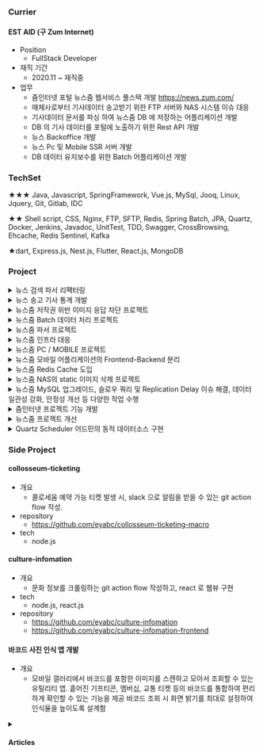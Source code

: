 ### Currier
#### EST AID (구 Zum Internet)
- Position
  - FullStack Developer
- 재직 기간
  - 2020.11 ~ 재직중 
- 업무
  - 줌인터넷 포털 뉴스줌 웹서비스 풀스택 개발 https://news.zum.com/
  - 매체사로부터 기사데이터 송고받기 위한 FTP 서버와 NAS 시스템 이슈 대응
  - 기사데이터 문서를 파싱 하여 뉴스줌 DB 에 저장하는 어플리케이션 개발
  - DB 의 기사 데이터를 포털에 노출하기 위한 Rest API 개발
  - 뉴스 Backoffice 개발
  - 뉴스 Pc 및 Mobile SSR 서버 개발
  - DB 데이터 유지보수를 위한 Batch 어플리케이션 개발
 
### TechSet
★★★ Java, Javascript, SpringFramework, Vue.js, MySql, Jooq, Linux,  Jquery, Git, Gitlab, IDC

★★ Shell script, CSS, Nginx, FTP, SFTP, Redis, Spring Batch, JPA, Quartz, Docker, Jenkins, Javadoc, UnitTest, TDD, Swagger, CrossBrowsing, Ehcache, Redis Sentinel, Kafka

★dart, Express.js, Nest.js, Flutter, React.js, MongoDB

### Project
<details>
  <summary>뉴스 검색 파서 리팩터링 </summary>
  
- 기간 2024.03 ~ 진행중
- 개요
  - 여러 매체사에서 송고한 XML 파일을 파싱하여 뉴스줌과 줌인터넷의 여러 서비스에서 기사 컨텐츠를 노출하기 위한 프로젝트. 검색엔진에만 노출되는 기사를 송고하는 매체사의 XML 파싱 관리. 검색제휴 기사 파싱 과정 중 기존 현황과 문제점을 분석하여 전체적인 개선을 진행함
- articles
  - [java-inotify](https://medium.com/@bey4314/mysql-%EC%BF%BC%EB%A6%AC-%EC%84%B1%EB%8A%A5-%EA%B0%9C%EC%84%A0-0141d9d062da)
  - [어떤 Queue 를 사용해야 할까](https://medium.com/@bey4314/%EC%96%B4%EB%96%A4-queue-%EB%A5%BC-%EC%82%AC%EC%9A%A9%ED%95%B4%EC%95%BC-%ED%95%A0%EA%B9%8C-fe5bcc0afdc1)
    
</details>

<details>
  <summary>뉴스 송고 기사 통계 개발</summary>

- 기간
  - 2024.01 ~ 2024.03
- 개요
  - 매체사로 부터 송고 받은 기사데이터 특징을 분류하여 카운트를 통계하는 기능 개발. 통계 데이터를 CMS 에서 운영담당자가 조회하는 페이지 개발
- 내용
  - Spring Batch 와 Redis Hash, Set 타입을 이용한 통계구현. 인덱스가 없는 컬럼으로 인한 MySql의 슬로우 쿼리 문제 해결. 처리 속도 향상을 1시간에서 1분으로 단축 [🔗](https://medium.com/@bey4314/mysql-%EA%B3%BC-spring-batch-%EC%9D%98-%ED%86%B5%EA%B3%84-%EC%9E%91%EC%97%85-%EA%B0%9C%EB%B0%9C-c119a4ca6c1c)
  - MySQL에서 JSON 타입을 활용하여 통계 데이터를 저장하는 테이블을 설계하였음. 새로운 통계 항목을 추가할 때 기존 스키마를 변경하지 않고도 유연하게 데이터를 관리할 수 있도록 함 [🔗](https://medium.com/@EeUuNnYuOuUuNnGg/jackson-databind-exc-inrecognizedpropertyexception-not-marked-as-ignorable-60d7ccd03cfa)
  - 테스트 코드 작성으로, 아키텍쳐 변경이 3번 이상 있었음에도 불구하고, 코드의 검증과정을 테스트 코드를 통해 신속하게 완료
  - 레거시 프로젝트에 포함된 월간 매체 통계 Job 을 새로운 Batch 프로젝트의 Job 으로 Migration 하였음. Maven XML configuration 파일 분석을 통해 기존 통계 방식을 이해하고 코드 Migration 진행. JPA 와 criteria 로 구현된 코드를 Jooq 로 migration 하였음. 통계에 사용 되는 테이블을 분석하고 기존 뉴스시스템과의 커플링 되어있는 로직을 분석하였음.
  - 구현과정에서 발생한 문제를 해결함으로써 Spring Batch 에 대한 이해 향상. Spring Batch 파티션 중첩으로 인한 thread 중복 실행 이슈 수정 [🔗](https://medium.com/@bey4314/spring-batch-cannot-restart-step-from-starting-status-e4ab9fa761a3), Batch DB Connection Pool Size 예외 수정 [🔗](https://medium.com/@EeUuNnYuOuUuNnGg/spring-batch-datasource-connectionpoolsize-exception-293d2def021b) StepExitStatus 종료에 따른 flow 수행 결과 관찰 [🔗](https://medium.com/@EeUuNnYuOuUuNnGg/spring-batch-flow-%EC%9D%98step-%EC%97%90%EC%84%9C-stepexitstatus-%EB%A5%BC-failed-%EB%A1%9C-%EB%B3%80%EA%B2%BD%ED%95%9C%EB%8B%A4%EB%A9%B4-%EB%8B%A4%EC%9D%8C-step-%EC%9D%80-%EC%8B%A4%ED%96%89%EB%90%98%EC%A7%80-%EC%95%8A%EB%8A%94%EB%8B%A4-d39c4e35413c),  Scope 이슈 해결 [🔗](https://medium.com/@EeUuNnYuOuUuNnGg/spring-batch-scopenotactiveexception-8e63bfc35b7d) , JobParameter 와 JobExecution [🔗](https://medium.com/@EeUuNnYuOuUuNnGg/spring-batch-jobparameter-%EB%8A%94-%EB%B3%80%EA%B2%BD%ED%95%A0-%EC%88%98-%EC%97%86%EB%8B%A4-36ab28607357), Spring Quartz JobData 의 Deserialization, Serialization Ingore serialVersionUID Exception [🔗](https://medium.com/@EeUuNnYuOuUuNnGg/spring-quartz-jobdata-%EC%9D%98-deserialization-serialization-ingore-serialversionuid-exception-847aaf3ebec2)

</details>

<details>
  <summary>뉴스줌 저작권 위반 이미지 응답 차단 프로젝트</summary>

- 기간
  - 2023.10
- 개요
  - Copytrack 서비스로 인한 이미지 저작권 문제로 발생한 재정적 문제를 해결하기 위해, 문제가 되는 이미지 리소스 요청의 Response 차단하는 어플리케이션 개발. [🔗](https://medium.com/@EeUuNnYuOuUuNnGg/%EC%9D%B4%EB%AF%B8%EC%A7%80-%EC%A0%80%EC%9E%91%EA%B6%8C-%EA%B4%80%EB%A0%A8-%EC%9D%91%EB%8B%B5-%EC%B0%A8%EB%8B%A8-%ED%94%84%EB%A1%9C%EC%A0%9D%ED%8A%B8-84911b405751)

</details>

<details>
  <summary>뉴스줌 Batch 데이터 처리 프로젝트</summary>

- 기간
  - 2022.12 ~
- 개요
  - 대용량 데이터 처리를 중심으로 한 기능들을 구현한 프로젝트. MySql 테이블 대상으로 하는 작업 주로 진행하였음
- 내용
  - Job 실행 중인 Job 종료 기능 개발 [🔗](https://medium.com/@EeUuNnYuOuUuNnGg/spring-batch-%EC%8B%A4%ED%96%89%EC%A4%91%EC%9D%B8-job-%EC%9D%84-%EC%A2%85%EB%A3%8C%ED%95%98%EB%8A%94-job-%EA%B0%9C%EB%B0%9C-95e559cd953d) 배치의 메타 테이블 BATCH_JOB_EXECUTION에서의 ID 값을 Job Parameter로 활용하여 현재 실행 중인 Job을 중단시키는 Tasklet을 구현. 대용량 데이터 처리와 같이 시간이 오래 걸리는 JOB 중단에 대한 문제 해결
  - 제휴 종료된 매체사 데이터 삭제 Job, 기존의 20개가 넘는 외래키를 참조하는 테이블들의 레코드를 삭제하는 프로세스를 개선. 타 서비스에 저장된 데이터 삭제를 동기화 하기 위해 ActiveMQ 사용. NAS 에 저장된 이미지를 삭제 하여 저작권 및 리소스 관리를 개선하였음. 수동으로 삭제하고 있던 프로세스를 자동화
  - 삭제상태 기사 데이터 삭제 Job. 2011년부터 불필요하게 스토리지를 차지하고 있는 삭제상태 기사를 효율적으로 삭제하도록 개선. 1억 건 이상의 대용량 테이블에서 인덱스가 없는 컬럼의 조건으로 데이터를 삭제 하기 위해 chunk 단위로 삭제하여 Query Timeout 이슈 개선.
  - 외래키 참조가 많은 테이블 로그 데이터 삭제 Job. 10년간 축적된 로그 데이터를 삭제하여 200GB 이상의 공간을 확보.
  - 송고 기사 통계 집계 Job. Flow와 Partitioner를 활용하여 매체사별로 병렬로 작업이 실행되도록 하여 처리 속도를 향상. 인덱스가 없어 발생하는 슬로우 쿼리 문제를 Redis 를 사용하여 집계.
  - Quartz + Spring Batch 를 조합하여, 대용량 처리에 적합한 Batch 와, Quartz 를 사용하여 Quartz Job 이 Trigger 가 될 때 Batch Job 을 실행시키는 구조를 구현함
  - Batch Job 테스트와, Jooq 메서드 테스트 코드를 작성 [🔗](https://medium.com/@EeUuNnYuOuUuNnGg/spring-batch-test-%EC%BD%94%EB%93%9C%EC%97%90%EC%84%9C-job-%EC%8B%A4%ED%96%89-%EC%8B%9C%ED%82%A4%EA%B8%B0-5f57c46972aa)

</details>


<details>
  <summary>뉴스줌 파서 프로젝트</summary>

- 기간
  - 2020.10 ~
- 개요
  - 매체사로부터 FTP, SFTP 로 기사의 XML 과 멀티미디어 파일을 송고 받아 NAS 에 저장하는 과정의 서버들을 유지보수 합니다. 그리고 XML 파일을 Java 마샬러 와 정규식을 이용해 본문, 이미지, 캡션 등의 HTML 마크업과 뉴스 메타정보를 파싱합니다. 이 후 뉴스줌의 MySql 에 기사의 메타데이터를 저장하고, 줌인터넷의 데이터 시스템 및 및 서비스에 동기화하기 위해 ActiveMQ 를 사용
  - 제휴 매체사의 지속적인 비즈니스 수익 관계를 위해, 매체사의 문의 대응에 즉시 대응
- 내용
  - PKIX 에러를 해결하고, 파서 서버에서 HTTPS를 통한 매체사서버의 요청을 정상화 [🔗](https://medium.com/@EeUuNnYuOuUuNnGg/java-pkix-%EC%98%88%EC%99%B8-9a2a520daf9e)
  - 특정기간 디렉터리 내의 기사 파일의 재파싱을 위한 리눅스 쉘스크립트 작성
  - FTP PUT, FTP GET, SFTP 서버와 클라이언트를 사용 및 mirror 명령어 등을 통해 다양한 매체사의 기술의 특성에 맞게 송고 서버를 관리하였음
  - 매체사 별 특이사항이 발생하는 XML 파일을 뉴스줌의 메타데이터에 맞게 파싱하기 위해 정규식 파싱 규칙 수정 및 적용하였음. 신규 매체사 제휴를 위한 기사 파서 정규식 설정 적용.
  - 매체사 기사 미노출 시 타 개발부서와 협업하여 원인파악 진행 및 이슈 픽스
  - 뉴스 파서에서 오류를 쉽게 찾을 수 있도록 해당 케이스에 대한 로그를 제공하도록 수정 개발
  - 특정 매체사에서 발생한 대량 정크파일 송고로 인한 최신 기사 미노출 이슈를 조치. dumy 파일을 삭제하는 쉘스크립트를 작성하여 해결. 파일 확장자 화이트리스트를 ftp 송고 정책에 추가하는 등의 보다 강력한 대응 방안을 구상.
  - 미래 시점으로 송출된 기사에 대한 안정적인 처리 로직 설계, MySQL JSON 타입을 활용하여 유연성있는 테이블 설계, 로그 정보를 검색과 분석을 위해 구조적으로 저장. Vue.js 로 구현된 어드민 페이지에서는 파싱 로그 및 에러 로그와 관련된 정보 제공. 매체사 서버와 파싱 서버 간의 TIME 차이로 인해 발생하는 문제에 보간 설계.
  - 리눅스 파일의 ctime 을 통해 동일 기사가 여러번 송고되었을 경우, 최신 파싱 기사를 판단할 수 있도록 개선.
  - 100MB 이상 매체사의 FTP 홈 디렉터리의 과거 데이터를 정리하는 쉘스크립트 작성
  - rsync 를 사용하여 송고된 기사 파일들을 QA 환경에서도 테스트 할 수 있도록 구성하였음
  - ISMS 지적사항 수정. SFTP 전환 매체사 대상 파싱 및 검색 노출 확인, 쉘스크립트를 작성하여 기사 파싱 디렉터리의 목록을 스캔하고, 매체사 사이트를 Javascript 로 크롤링하여 최신기사 리스트의 업데이트 싱크를 확인하는 작업 진행

</details>


<details>
  <summary>뉴스줌 인프라 대응</summary>

- 기간
  - 2020.10 ~
- 개요
  - 인프라 문제를 인프라팀과 협업하여 시스템 안정성 향상 및 장애 대응
- 내용  
  - Route53 이슈 대응 [🔗](https://medium.com/@EeUuNnYuOuUuNnGg/route53-%EC%9D%B4%EC%8A%88-%EB%8C%80%EC%9D%91-a11b998536e4) nginx access log 로그 없음 확인 및 CDN 을 통한 에러 페이지로의 라우팅 문제를 확인하고, Route53 로드 밸런싱 설정 변경으로 해결
  - 모바일 서버와 API 서버 간 도메인 설정 오류 대응 경험 [🔗](https://medium.com/@EeUuNnYuOuUuNnGg/dns-%EC%98%A4%EB%93%B1%EB%A1%9D-%EB%AC%B8%EC%A0%9C-cad62aff3021)
  - Iptables 의 Hang 문제 발생으로 FTP 서버 1 장애 발생, 동기화 미구성된 ftp 서버 2로 전환. 누락된 매체사의 FTP 계정 및 방화벽 설정 추가, crontab 스크립트 복제 및 ftp Access 확인  [🔗](https://medium.com/@EeUuNnYuOuUuNnGg/ftp-%EC%84%9C%EB%B2%84%EC%9D%98-iptables-%EC%84%A4%EC%A0%95%EC%9D%B4-%EC%B4%88%EA%B8%B0%ED%99%94-%EC%9D%B4%EC%8A%88-%EB%8C%80%EC%9D%91-86b5ec7b914c)
  - FTP 서버 2로 전환 후 2년 뒤 루트 디렉터리가 sudo mv 명령어로 손상되었음. 공간 부족으로 NAS 1에서 NAS 2로 데이터 이전하려고 명령어 실행. 중단 시도하나 이미 손상, 복구 불가 판단. FTP 1 로 Migration 진행. HA 미구성으로 Failover 실패로 빠른 전환이 어려웠지만, FTP 2 iptables, IP 변경으로 대응, 빠른 복구하였음. SFTP, FTP 계정의 home 디렉터리 손상으로 인해 매체사 송고 불가. rsync로 이전 시 권한 옵션 미사용으로 문제 발생. sftp와 ftp 계정 디렉터리 권한 구분 후 복구. 재발 방지를 위해 루트 권한 제한, 명령어 입력 시 상대경로 사용, 항상 HA 구성 필요성 강조. [🔗](https://medium.com/@EeUuNnYuOuUuNnGg/ftp-%EC%84%9C%EB%B2%84%EC%9D%98-%EB%A3%A8%ED%8A%B8-%EB%94%94%EB%A0%89%ED%84%B0%EB%A6%AC%EB%A5%BC-%EC%86%90%EC%83%81-%EC%8B%9C%ED%82%A4%EB%8B%A4-decedc8679e0)
  - Zabbix 모니터링 툴에서 소켓 개수 부족으로 인한 에러로 인해 Zabbix 에러 로그 파일이 증가하고, 이로 인해 서버 스토리지가 가득 차게 되어 서버1은 SSH로 접근이 불가능하며, 서버2는 다운되었습니다. Zabbix의 최대 소켓 개수를 조정하여 이러한 문제를 해결하였고, 더불어 Zabbix 로그를 서버의 스토리지 외부로 저장하도록 수정하였음
  -  서버에 /etc/fstab 설정이 안되어 있어 서버 재부팅시 마운트 해제 이슈 대응
  -  Nas 의 snapshot 으로 용량이슈를 snapshot 설정 off 조치하였음
  -  log4j2 보안이슈 확인하여 담당 서버 어플리케이션 체크 점검

</details>

<details>
  <summary>뉴스줌 PC / MOBILE 프로젝트</summary>

- 기간 
  - 2021.03 ~ 2024.01
- 개요
  - 뉴스줌 PC 프로젝트 https://news.zum.com/ 유지보수
  - 뉴스줌 Mobile 프로젝트 https://m.news.zum.com/ 유지보수
  - Spring MVC Template Engine 과 Jquery 환경의 SSR FrontEnd 프로젝트
- 내용
  - 운영 담당자의 버그 및 장애 보고를 대응하기 위해, 문제 원인을 Controller, API, Batch, 파서 등의 어플리케이션을 분석을 통해 파악하고 문제 대응. 데이터 플로우를 문서화하여 공유
  - HTTP Request 예외 발생에 대한 방어 로직 구현
  - 광고 스크립트 HTML, Javascript, CSS 교체 및 삽입
  - 브라우저 이벤트를 감지하여 통계 서버에 메타데이터 데이터 Request 개발.
  - 송고된 기사의 본문을 뉴스줌 Frontend 환경에 맞게 포매팅하여 노출되도록 문자열 치환 로직 유지 보수
  - IOS의 웹브라우저에서 광고 렌더링 이슈 발생, Webkit 기반 모바일 브라우저에서만 재현되며, 특정 스크립트 재로드로 문제 해결 [🔗](https://medium.com/@EeUuNnYuOuUuNnGg/ios-%EC%9D%98-%EC%9B%B9%EB%B8%8C%EB%9D%BC%EC%9A%B0%EC%A0%80-%EC%97%94%EC%A7%84-%ED%8A%B9%EC%9D%B4%EC%84%B1-%EC%9D%B4%EC%8A%88-f069652b50d9)

</details>

<details>
  <summary>뉴스줌 모바일 어플리케이션의 Frontend-Backend 분리</summary>

- 기간
  - 2023.07
- 개요
  -  Spring MVC Template Engine 프로젝트에서 Api Endpoint 분리 개발.
  -  주로 유지보수와 광고삽입에 집중된 모바일 프로젝트의 안정화 상태를 고려하고. 뉴스줌 서비스의 현대적 FE 사용자 경험 향상을 위해 프론트파트에 서비스를 인계하기 위한 작업 진행하였음.
- 내용 [🔗](https://medium.com/@EeUuNnYuOuUuNnGg/spring-mvc-template-engine-%ED%94%84%EB%A1%9C%EC%A0%9D%ED%8A%B8%EC%97%90%EC%84%9C-api-endpoint-%EB%B6%84%EB%A6%AC-%EA%B0%9C%EB%B0%9C-2ca4bb04acd1)
  - 비즈니스 로직이 혼재된 Controller 코드와 JavaScript 코드를 분석하여 API 프로젝트로 Migration.
  - 백엔드 API를 모바일 웹 서비스에서 분리하고, Swagger를 활용하여 API 명세서 문서 작성
  - Migration 과정에서는 기존 서비스에 영향을 주지 않도록 Spring RestController의 새로운 Endpoint 생성 및 Migration할 프로젝트의 API 메서드 추가
  - 스프링 캐시 스케줄러 도입으로 모바일 API 에 캐시 적용. TTL 설정과 주기적 업데이트를 고려하여 안정성 강화.

</details>


<details>
  <summary>뉴스줌 Redis Cache 도입 </summary>

- 기간
  - 2023.02
- 개요
  - Redis Cache 사용하여 분산된 서버의 중복된 데이터를 Redis로 중앙 집중화. 데이터 일관성 확립. MySql 서버 부하 감소를 시켜 안정성과 성능 그리고 물리적 리소스 확보.
  - MySql 데이터 마이그레이션, 코드 리팩터링, 최적화, 운영 전략 등을 통해 성과를 달성.
- 내용 [🔗](https://medium.com/@EeUuNnYuOuUuNnGg/redis-cache-%EB%8F%84%EC%9E%85-8cf4565feb43)
  - Redis의 특성에 맞춰 리소스 효율성을 높이기 위해 싱글스레드 이벤트 기반 비동기를 지원하는 Lettuce Redis Client 를 선택하였음
  - 멀티모듈의 스파게티 코드를 하나의 인터페이스로 통합하여 단일포인트 메서드를 만들고, Redis로의 마이그레이션 진행
  - Sentinel을 활용하여 고가용성을 확보
  - Redis Benchmark를 활용하여 어플리케이션에서 사용하는 SET 및 GET 명령어의 처리량을 테스트하고 안정적인 처리를 확인
  - Graphana 를 이용한 레디스 서버 리소스 모니터링 진행
  - Batch 와 CMS 에서 MySQL 에 캐시하였던 데이터를 Redis 로 Migration 하기 위해 StringRedisSerializer 사용. API 는 Ehache 로부터 Migration 하기 위해 CacheManager 에 GenericJackson2JsonRedisSerializer 설정. 상이한 환경에서 레디스 클라이언트 사용 경험하였음.
  - 안정적인 프로젝트 운영을 위한 배포 및 롤백 시나리오를 구성하여 장애 대응 및 시스템 안정성을 고려
  - 도메인 특성을 고려하여 적절하게 Redis의 maxmemory-policy 정책을 volatile-lru로 설정하여 Expire 설정된 키 중에서 오래된 키를 삭제하도록 구성했습니다.
  - Sentinel 의 부하 분산 방법으로, REPLICA_PREFERRED 선택. GET 명령어는 Replica에서 실행하고, 장애를 대비하기 위해 Replica 를 사용할 수 없을 경우 Master에서 실행하도록 설정하였음.

</details>

<details>
  <summary>뉴스줌 NAS의 static 이미지 삭제 프로젝트 </summary>

- 기간
  - 2022.11 
- 개요
  - 이미지 서버에 요청된 path 로, nginx 의 rewrite 규칙을 적용하여 원본 이미지를 리턴하는 서버가 있다. 여러 스토리지가 다양한 경로로 mount 되어 있기 떄문에 nginx 의 rewrite 규칙이 적용되어 있는 것이다.
  - 기존에 저작권 문제가 있는 이미지 삭제를 위해, nginx rewrite 규칙 대상에 위치하는 리소스의 위치들에서 파일들의 존재여부를 모두 확인하고 이미지 삭제 후, CDN 의 캐시를 purge 하는 과정이 있었다.
  - 이 과정들을 어플리케이션으로 자동화 하도록 개발하였다.
- 내용
  - nginx 의 location, rewrite, root, retry_files 등의 명령어를 코드화하여 요청된 path 와 스토리지에 저장된 이미지를 찾아 원본 이미지를 제거하도록 구현
  - nginx proxy_pass 를 이용한 무중단 배포 환경을 IDC 에서 구성하고, 젠킨스의 빌드 파이프라인을 통해 CICD 환경을 구성함.
  - 이미지 삭제 과정의 단위 테스트 코드 작성
  - 사용자 에러 코드를 정의하여, 이미지 삭제를 요청하는 서버에서 문제를 파악하고 대응할 수 있도록하였음

</details>

<details>
  <summary>뉴스줌 MySQL 업그레이드, 슬로우 쿼리 및 Replication Delay 이슈 해결, 데이터 일관성 강화, 안정성 개선 등 다양한 작업 수행</summary>

- MySQL 슬로우 쿼리로 인한 Connection request timed out 이슈 해결 [🔗](https://medium.com/@EeUuNnYuOuUuNnGg/mysql-slow-query-%EB%A1%9C-%EC%9D%B8%ED%95%9C-connection-request-timed-out-%EC%9D%B4%EC%8A%88-37bf90eda792)
- MySQL 의 Replication Delay 발생사례와 VIP 에서 서버를 제외하여 데이터 갱신 이슈 해결 [🔗](https://medium.com/@EeUuNnYuOuUuNnGg/mysql-%EC%9D%98-replication-delay-%EB%A1%9C-%EC%9D%B8%ED%95%9C-%EB%B2%84%EA%B7%B8-%EB%B0%9C%EC%83%9D-2456ed49f693)
- MySql 5.5 → 8.0 업그레이드
  - 어플리케이션의 mysql connector driver 버전 업그레이드
  - 업그레이드 후 옵티마이저의 쿼리 실행계획의 변경으로 일부, 쿼리들에 straight join Hint 문 추가
  - 트랜잭션에 서로 다른 스토리지엔진의 테이블 접근이 존재할 때 에러나는 이슈, MyISAM 테이블을 innoDB 로 변경
- Slow query 를 유발하는 원인에 대한 해결책을 기획적으로 고민 [🔗](https://www.notion.so/image/https%3A%2F%2Fprod-files-secure.s3.us-west-2.amazonaws.com%2F119ddbc4-c469-4b2a-ad73-653ceed5ec81%2Fa2922253-a639-4a66-9f05-039d2ae18e49%2FUntitled.png?table=block&id=956cd31e-7c21-4da3-9af1-ef501342f886&spaceId=119ddbc4-c469-4b2a-ad73-653ceed5ec81&width=2000&userId=3870e774-c131-4649-accd-876479d0a85d&cache=v2)
- Join 관련 이슈로 인해 테이블 분석 후, 중복 데이터로 인한 2번 노출 문제 해결 [🔗](https://www.notion.so/image/https%3A%2F%2Fprod-files-secure.s3.us-west-2.amazonaws.com%2F119ddbc4-c469-4b2a-ad73-653ceed5ec81%2Fa34ae61d-ef0e-4537-a97c-20383269b15c%2FUntitled.png?table=block&id=f4be9b71-d1c3-4e6e-99d2-a6b10679549d&spaceId=119ddbc4-c469-4b2a-ad73-653ceed5ec81&width=2000&userId=3870e774-c131-4649-accd-876479d0a85d&cache=v2)
- Slave, Master MySql DB 커넥션 안정화와 역할 분리를 하기 위해, API 어플리케이션에서는 Slave Datasource 에서 Read 만 하도록 소스 코드를 변경하였고, API 에서 발생하는 Create, Update, Delete 코드를 Batch 혹은 CMS 어플리케이션으로 Migration 진행
- 실서버 DB 의 리플리케이션이 된 QA DB의, autoincrement duplication 문제 해결
- ISMS 지적사항 수정

</details>

<details>
  <summary>줌인터넷 프로젝트 기능 개발 </summary>

- 기간 2021.02 ~
  
- [줌프런트 뉴스박스](https://www.notion.so/image/https%3A%2F%2Fprod-files-secure.s3.us-west-2.amazonaws.com%2F119ddbc4-c469-4b2a-ad73-653ceed5ec81%2Fadc05539-8696-499c-91ac-fba7ec95df85%2FUntitled.png?table=block&id=68f63463-6f5d-4d45-8376-40e3e5ea9d45&spaceId=119ddbc4-c469-4b2a-ad73-653ceed5ec81&width=2000&userId=3870e774-c131-4649-accd-876479d0a85d&cache=v2) 기능 개발
  - 데이터 중심의 자동화된 뉴스 생성 및 편집 시스템 개발. 빅데이터 추천 기사목록 중 조건에 따라 뉴스박스 데이터 서빙 구현
  - Backoffice의 뉴스박스 편집 기능 외부링크 기사 추가, 이미지 편집, 순서 편집, 기사 제외/포함, 미리보기, 생성, 순서 고정 등의 기능 제공.
  - Batch 로 주기적인 뉴스박스 데이터 갱신.
  - 생성된 데이터 서빙을 위한 Rest Api 개발.
- 매체사 기사 원문 주소 변경 작업
  - 매체사 도메인 변경 및 기사 식별자 변경을 대응하기 위하여, Spring Batch 와 정규식을 활용하여 DB 의 컬럼 값을 수정하는 작업을 수행하였음.
  - 변경된 기사 데이터를 다른 플랫폼의 뉴스DB에 갱신하기 위해 ActiveMQ를 활용.
  - 변경 진행 사항을 모니터링하기 위해 임시 데이터를 Redis에 저장하고, Backoffice 에서 변경 진행사항을 조회할 수 있도록 개발
- 팝업 설정 어드민 및 API 개발
  - Vue.js, Spring boot 를 이용하여 Backoffice 팝업 설정 기능 개발. 팝업 데이터 사용을 위한 Rest API 개발
- Health Check 프로젝트 설계
  - Pingdom 기능 분석 진행     
  - 프로젝트의 개발 스프린트 및 일정, 프로젝트 타당성 비용 기술
  - 보일러플레이트의 Kotlin 으로의 마이그레이션 
  - MongoDB 연동 및 설정, 사용자 및 알림 관리에 대한 스키마 설계.
- 연관 기사 추천 시스템 적용
  - 뉴스줌 기사 소비 트래픽 향상을 위해 기사 조회 시 연관 기사 알고리즘 데이터를 사용자에게 서빙하기 위한 개발
  - RestAPI 를 개발하고, Redis 캐시를 적용함으로서 사용자에게 빠른 데이터 서빙으로 사용자 경험 향상 및 서버 부하 감소.
  - Spring MVC Template Engine 을 사용하여 SSR Endpoint 를 구현하고, 사용자의 기사 click, scroll 브라우저 이벤트 발생 시 통계 서버에 전송하는 기능 개발
- Backoffice 기능 개발
  - CSV 파일 입력을 받아 운영담당자가 기사의 처리 업무 향상에 도움.
  - ...
- 투자줌 해외증시 국내증시 API 개발
  - 사내 투자 서비스 종료로 코드 삭제 및 뉴스줌 프로젝트 정리를 위한 배포 프로세스 구축. 코드 제거 시 객체지향의 중요성을 포스팅함 [🔗](https://medium.com/@EeUuNnYuOuUuNnGg/%EC%84%9C%EB%B9%84%EC%8A%A4-%EC%A2%85%EB%A3%8C-%EB%8C%80%EC%9D%91-%EC%97%B0%EA%B4%80-%EC%BD%94%EB%93%9C-%EC%A0%9C%EA%B1%B0-9c6308c83ee8)
  - 국내증시 및 해외증시 페이지 Rest API, Backoffice, Batch 개발 및 MySQL 스키마 설계
- 뉴스줌 news.zum.com 리뉴얼
  - 뉴스줌 웹사이트 리뉴얼을 위해, 레거시 아키텍쳐를 분석하고 신규 RestAPI 개발, 복잡한 로직 처리와 기사 배열 자동 편집을 위한 Batch 개발, Backoffice 개발
- 2022 대선 이벤트 뉴스 페이지 개발
  - 프론트엔드 담당자에 제공할 Rest API 개발. Backoffice 및 Batch Job 개발을 통해 효율적인 데이터 편집 및 관리 체계 구축.
  - 선거정보, D-day, 개표결과, 대선 속보, 대선 주요뉴스, 예비후보 및 정당 정보, 테마주, 후보자 별 정책 뉴스, 테마주 평균 수익률, 대선 최신 뉴스, 득표정보 기능 개발
  - 효과적인 협업으로 원활한 개발 진행 및 팀 간 원활한 의사소통 달성.
    - API 명세서를 통해 명확한 업무 이해도 및 프로젝트 진행 상황을 공유하고 투명한 협업환경 조성.
    - 작업 전 Notion을 활용하여 빠르게 API 명세를 프론트엔드 팀에 전달하며, 기획 내용과 함께 API 구성 이유를 설명.
    - 프론트엔드 담당자에게 내가 알고 있는 모든 내용을 공유하고, 피드백 적극 수용.
    - 실제 구현이 시작되면 API 명세서 페이지에 구현과정을 기록하여 히스토리를 공유.
- 스타트줌 [start.zum.com](https://start.zum.com/), 뉴스 컨텐츠 서빙 Rest API 개발
  - 스타트줌은 줌인터넷의 브라우저 시작페이지 서비스.
  - 스타트줌 백엔드 개발자 및 기획자, 데이터 엔지니어 등 모든 담당자 간 뉴스 API 개발 히스토리를 공유하며 협업에 중점을 두었음.
  - Swagger-UI를 적용하여 API 개발 투명성 향상
    
</details>

<details>
  <summary>뉴스줌 프로젝트 개선</summary>


- 기간
  - 2021.02 ~ 
- 내용
  - Migration 된 테이블의 데이터를 제거하여, 불필요한 자원을 소모하는 문제를 해결. Batch, CMS, API, 파서 등에서 데이터소스와 관련 코드 제거하고 안전하게 DB를 삭제하는 작업 완료
  - 사내 Nexus의 프레임워크의 의존성을 제거하기 위해, 신규 멀티 모듈 프로젝트를 생성함으로써 신규 개발에 유연성을 부여하였음. MySQL 업그레이드 후 Jooq 버전 변경, Redis 도입, 테스트코드 도입과 같은 어려움을 해결하였습니다.
  - 레거시 모듈은 스파게티 코드로 인해 테스트 작성과 리팩터링이 어려웠고, 이로 인해 프로그램의 신뢰성과 안정성이 저하되었습니다. 또한, 신규 개발자의 적응이 어려워 프로그램 품질이 저하되는 문제점을 인식했습니다. 새로운 기술을 유연하게 적용하고 유지보수성을 향상시키기 위해 서브 프로젝트 간의 의존성을 최소화함으로써 프로그램의 품질과 안정성 향상.
  - 테스트 코드의 중요성을 팀원에게 공유 [🔗](https://medium.com/@EeUuNnYuOuUuNnGg/%ED%85%8C%EC%8A%A4%ED%8A%B8-%EC%BD%94%EB%93%9C-%EC%BB%A4%EB%B2%84%EB%A6%AC%EC%A7%80%EC%9D%98-%ED%9A%A8%EA%B3%BC-13c83b661e6a)
  - 단일 gradle 모듈에서 멀티 모듈로 합쳐진 프로젝트의, 스파게티 코드를 인터페이스로 통합하는 개선 작업 진행
  - 캐시 데이터 관리 시스템으로, TTL을 활용하여 주기적인 갱신 및 불필요한 데이터 관리를 수행함. [🔗](https://medium.com/@EeUuNnYuOuUuNnGg/ttl-%EC%9D%B4-%ED%95%84%EC%9A%94%ED%95%9C-%EC%BA%90%EC%8B%9C%EC%99%80-ttl-%EC%9D%B4-%ED%95%84%EC%9A%94%ED%95%98%EC%A7%80-%EC%95%8A%EB%8A%94-%EB%8D%B0%EC%9D%B4%ED%84%B0-%EA%B5%AC%EB%B6%84%ED%95%98%EA%B8%B0-4f76572cf9ef)
  - API 프로젝트 전체 endpoint 의 swagger 적용 및 문서화. nginx access 로그를 통한 사용되지 않는 endpoint 분석. endpoint 사용처 문서화
  - Java melody 모니터링 라이브러리 적용 [🔗](https://medium.com/@EeUuNnYuOuUuNnGg/java-melody-af186124ac4c)

</details>

<details>
  <summary> Quartz Scheduler 어드민의 동적 데이터소스 구현  </summary>

- 기간
  - 2020.12 ~ 2021.02  
- 개요 
  - 다중 데이터 소스를 동적으로 관리하고 모니터링하는 어드민 구현 [🔗](https://zuminternet.github.io/ZUM-Pilot-advanced_quartz_scheduler_admin/)
- 사용 기술
  - SpringBoot, Java, Node, SpringJPA, Spring Security, Vuex, Vue2, ES2020, MySQL, RoutingDataSource
- 내용
  - 어드민 패널을 통해 동적으로 데이터 소스를 추가 및 제거할 수 있는 기능을 구현하여 다중 데이터베이스 간의 전환을 쉽게 수행하도록 하였음.
  - 데이터 소스의 Connection 설정을 동적으로 설정할 수 있도록 개발
  - 각 데이터 소스의 연결 상태 모니터링 기능 개발
  - 사용자의 역할에 따라 어드민의 특정 기능에 대한 접근을 제한하는 기능 개발
  - 배포된 프로젝트 버전을 확인할 수 있는 StateController 추가
  - Gradle 을 최신 버전으로 업그레이드
  - Spring Boot 버전 업그레이드 중 Quartz jobData Converter 의 직렬화/역직렬화 오류 수정. [🔗](https://medium.com/@EeUuNnYuOuUuNnGg/spring-quartz-jobdata-%EC%9D%98-deserialization-serialization-ingore-serialversionuid-exception-847aaf3ebec2)
  - Spring Security의 PasswordEncoder를 사용하여 안전한 비밀번호 저장
  - 백엔드 예외를 프론트엔드가 이해할 수 있는 예외 코드로 처리하여 브라우저 클라이언트가 대응할 수 있는 동작을 정의함
  - SecurityContextHolder를 활용하여 요청이 인증 확인
  - Spring Data의 AuditorAware를 구현하여 JpaAuditing으로 자동으로 사용자 정보 기록
  - Google OAuth 로그인 시 회사 이메일 유효성 검증
  - 사용자 역할 변경 시 세션 무효화를 통한 보안 강화
  - 중복 코드 제거를 위해 공통 모달 컴포넌트 생성
  - 톰캣 재시작 시 세션을 디스크에 저장하지 않도록 구성
  - Axios 요청 타임아웃 설정으로 백엔드 서버 부하 최소화
  - Vue keep-alive 제거로 데이터 초기화 개선
  - 텍스트 엘리먼트에 대한 상수 선언으로 오타 최소화 및 코드 가독성 향상
  - 실행 중인 job의 ID를 조회하는 기능 추가
  - logback 설정 추가
  - Batch 사용이 없는 데이터베이스에 연결된 Quartz Scheduler 예외 처리.

</details>

### Side Project

#### collosseum-ticketing
- 개요
  - 콜로세움 예약 가능 티켓 발생 시, slack 으로 알림을 받을 수 있는 git action flow 작성. 
- repository
  - https://github.com/eyabc/collosseum-ticketing-macro
- tech
  - node.js

#### culture-infomation
- 개요
  - 문화 정보를 크롤링하는 git action flow 작성하고, react 로 웹뷰 구현
- tech
  - node.js, react.js
- repository
  - https://github.com/eyabc/culture-infomation
  - https://github.com/eyabc/culture-infomation-frontend
 
#### 바코드 사진 인식 앱 개발
- 개요
  - 모바일 갤러리에서 바코드를 포함한 이미지를 스캔하고 모아서 조회할 수 있는 유틸리티 앱. 흩어진 기프티콘, 멤버십, 교통 티켓 등의 바코드를 통합하여 편리하게 확인할 수 있는 기능을 제공
바코드 조회 시 화면 밝기를 최대로 설정하여 인식율을 높이도록 설계함
    


<details>
  <summary> <h4>Articles </h4></summary>

#### IDE
- [IntelliJ Java SonarLint Plugin](https://medium.com/@bey4314/intellij-java-sonarlint-plugin-6af7b29b0cdc)

#### Test Code
- [JUnit 5 gradle (groovy) 의존성 설정하기](https://medium.com/@bey4314/junit-5-gradle-groovy-%EC%9D%98%EC%A1%B4%EC%84%B1-%EC%84%A4%EC%A0%95%ED%95%98%EA%B8%B0-11a5ff79245e)

#### Java
- [JMX > javax.management.InstanceNotFoundException](https://medium.com/@bey4314/javax-management-instancenotfoundexception-6d3182917f87)
- [Java 의 Record 타입 굳이 써야 할까?](https://medium.com/@bey4314/java-%EC%9D%98-record-%ED%83%80%EC%9E%85-%EA%B5%B3%EC%9D%B4-%EC%8D%A8%EC%95%BC-%ED%95%A0%EA%B9%8C-cfd65814e51e)
- [Java Record — Non-canonical record constructor must delegate to another constructor](https://medium.com/@bey4314/java-record-53768e6eaedf)
- [Java UnMarshall: XML to Object](https://medium.com/@bey4314/java-xml-to-object-8e63d98ace3a)
- [Javadoc 작성하기 with IntelliJ, jenkins 서버 배포까지](https://medium.com/@bey4314/javadoc-%EC%9E%91%EC%84%B1%ED%95%98%EA%B8%B0-with-c8fd2f0cc8d8)
- [Java HTML Unescape](https://medium.com/@bey4314/java-html-unescape-4401bae5744e)
- [Effective Java > Ch1 들어가기](https://eyabc.github.io/docs/java/effective-java/ch1)
- [Effective Java > Ch2 객체 생성과 파괴](https://eyabc.github.io/docs/java/effective-java/ch2/index)
- [Effective Java > Ch2 객체 생성과 파괴 > 생성자 대신 정적 팩터리 메서드를 고려하라](https://eyabc.github.io/docs/java/effective-java/ch2/ITEM1)
- [JAXB Unmarshal Setter, EnumType](https://medium.com/@bey4314/jaxb-unmarshal-setter-dbf560fedea3)
- [Java 15 Multi-line String Text Block](https://medium.com/@bey4314/java-15-multi-line-string-text-block-307125d98c87)
- [Java9 Module](https://medium.com/@EeUuNnYuOuUuNnGg/java9-module-79f060b2a9bb)

- [Effective Java](https://eyabc.github.io/docs/java/effective-java)
- [Spring Batch](https://gitmind.com/app/docs/m2hhq1nr)
- [Spring Scheduler 와 Quartz](https://gitmind.com/app/docs/mc8juh6u)
- [maven](https://eyabc.github.io/docs/java/spring/maven)
- [Application Context](https://gitmind.com/app/docs/mq2fe55k)
- [DAO, DTO, VO](https://gitmind.com/app/docs/md592dfx)
- [Reactive Programming](https://gitmind.com/app/docs/mdfcledj)
- [REST 서비스의 호출 방법](https://gitmind.com/app/docs/m10hzq4m)
- [SpringBoot version](https://gitmind.com/app/docs/mwwckfjg)
- [gradle](https://gitmind.com/app/docs/mde5qnlt)
- [Interface와 Delegate](https://gitmind.com/app/docs/mcfn0xj9)
- [Spring Null-Safety Annotations](https://gitmind.com/app/docs/mh4yxiqf)
- [Spring Environment](https://gitmind.com/app/docs/m1ap6ib0)
- [ServletConfig 서블릿 초기화 파라미터, ServletContext 컨텍스트 초기화 파라미터](https://gitmind.com/app/docs/mnpviogd)
- [Servlet](https://gitmind.com/app/docs/me3c6ydm)
- [세션(Session)](https://gitmind.com/app/docs/mo9fc6gw)
- [외부에서 설정 주입하기](https://gitmind.com/app/docs/mrp9b1lt)
- [web.xml 파일과 배포서술자(Deployment Descritor)](https://gitmind.com/app/docs/m3olmesm)
- [JOOQ & QueryDSL](https://gitmind.com/app/docs/maa53dmz)
- [ProxyPattern, JDK 동적 프록시와 CGLIB, ProxyFactory, @EnableAspectJAutoProxy\(proxyTargetClass = true\)](https://gitmind.com/app/docs/mt4csms5)
- [Spring with proxy](https://gitmind.com/app/docs/mwikbfq7)
- [spring-boot-starter-data-jdbc <CommonDataSource>, DataSource, DelegatingDataSource, LazyConnectionDataSourceProxy, TransactionAwareDataSourceProxy, PlatformTransactionManager, AbstractPlatformTransactionManager, DataSourceTransactionManager, ConnectionProvider, DataSourceConnectionProvider, TransactionSynchronizationManager](https://gitmind.com/app/docs/mb2lynaq)
- [SpringApplicationBuilder](https://gitmind.com/app/docs/md0q04dg)
- [Spring Actuator](https://gitmind.com/app/docs/mbotrvyj)
- [http 로그 DispatcherServlet 구현](https://gitmind.com/app/docs/mv1gvpsd)
- [Quartz Scheduler & Batch](https://gitmind.com/app/docs/me4honp0)
- [Spring Batch](https://gitmind.com/app/docs/m2hhq1nr)
- [Spring RedisTemplate Serializer 설정](https://gitmind.com/app/docs/m66qxwue)
- [빈 등록 초기화, 소멸 메서드 지정 + InitializingBean, DisposableBean + 빈(Bean) 기능 + @PostConstruct, @PreDestroy 어노테이션 사용법](https://gitmind.com/app/docs/mi4quw6g)
- [JDBC](https://gitmind.com/app/docs/m802w3sx)
- [Jsoup](https://gitmind.com/app/docs/mgzvvebp)
- [Java Throwable](https://gitmind.com/app/docs/ml0aorp8)
- [Java Pacakage & Module](https://gitmind.com/app/docs/mdm2fa0s)
- [jackson JSON Library](https://gitmind.com/app/docs/mnxrnoxr)
- [JDK](https://gitmind.com/app/docs/mwen7za2)
- [JVM은 무엇이며 자바 코드는 어떻게 실행하는 것인가](https://gitmind.com/app/docs/m6mzagrd)
- [자바 데이터 타입, 변수 그리고 배열](https://gitmind.com/app/docs/mm2bnfvn)
- [java collection](https://gitmind.com/app/docs/mlg1dh2n)
- [Spring logging Logback](https://gitmind.com/app/docs/m2znzvgs)
- [Property ‘spring.profiles.active’ imported from location ‘class path resource](https://medium.com/@bey4314/springboot-property-spring-profiles-active-imported-from-location-class-path-resource-b1078ceaccc2)
- [Gradle Mutli-module Property 정의하기](https://medium.com/@bey4314/gradle-mutli-module-property-%EC%A0%95%EC%9D%98%ED%95%98%EA%B8%B0-7a15b9c0bbe7)
- [micrometer](https://medium.com/@EeUuNnYuOuUuNnGg/micrometer-%EB%8F%84%EC%9E%85-68fcce6f167b)
- [SpringBoot Runtime 에서 Bean 생성/삭제](https://medium.com/@EeUuNnYuOuUuNnGg/springboot-runtime-%EC%97%90%EC%84%9C-bean-%EC%83%9D%EC%84%B1-%EC%82%AD%EC%A0%9C-e93133bf1231)
- [Bean 이 아니어도 AOP 를 적용할 수 있는 방법 탐구](https://medium.com/@EeUuNnYuOuUuNnGg/bean-%EC%9D%B4-%EC%95%84%EB%8B%88%EC%96%B4%EB%8F%84-aop-%EB%A5%BC-%EC%A0%81%EC%9A%A9%ED%95%A0-%EC%88%98-%EC%9E%88%EB%8A%94-%EB%B0%A9%EB%B2%95-%ED%83%90%EA%B5%AC-70ab58375462)
- [Logback, Fluentd](https://medium.com/@EeUuNnYuOuUuNnGg/logback-fluentd-fbaf2b10b117)
- [Virtual VM](https://medium.com/@EeUuNnYuOuUuNnGg/virtual-vm-a1373dd2029c)
- [Spring actuator, Prometheus](https://medium.com/@EeUuNnYuOuUuNnGg/spring-actuator-prometheus-53d2037d042e)

#### JPA
- [JPA, javax.persistence, Hibernate, Spring Data JPA](https://medium.com/@EeUuNnYuOuUuNnGg/spring-jpa-%EA%B0%9C%EB%85%90-%EC%A0%95%EB%A6%AC%ED%95%98%EA%B8%B0-d32a07dd045a)

#### MySql
- [MySql 필드 값에 여러가지 값을 넣기 위한 방법](https://medium.com/@bey4314/mysql-%ED%95%84%EB%93%9C-%EA%B0%92%EC%97%90-%EC%97%AC%EB%9F%AC%EA%B0%80%EC%A7%80-%EA%B0%92%EC%9D%84-%EB%84%A3%EA%B8%B0-%EC%9C%84%ED%95%9C-%EB%B0%A9%EB%B2%95-be29b68462d1)
- [MySql 쿼리 성능 개선](https://medium.com/@bey4314/mysql-%EC%BF%BC%EB%A6%AC-%EC%84%B1%EB%8A%A5-%EA%B0%9C%EC%84%A0-0141d9d062da)

#### Kafka
- [docker-compose 로 Kafka 컨테이너를 생성하고, 어플리케이션에서 접근하기](https://medium.com/@bey4314/docker-compose-%EB%A1%9C-kafka-%EC%BB%A8%ED%85%8C%EC%9D%B4%EB%84%88%EB%A5%BC-%EC%83%9D%EC%84%B1%ED%95%98%EA%B3%A0-%EC%96%B4%ED%94%8C%EB%A6%AC%EC%BC%80%EC%9D%B4%EC%85%98%EC%97%90%EC%84%9C-%EC%A0%91%EA%B7%BC%ED%95%98%EA%B8%B0-f7915850619c)
- [IntelliJ Kafka 도구 사용하기](https://medium.com/@bey4314/intellij-kafka-%EB%8F%84%EA%B5%AC-%EC%82%AC%EC%9A%A9%ED%95%98%EA%B8%B0-4e9db6b2d742)
- [Java Kafka Consumer 구현](https://medium.com/@bey4314/java-kafka-consumer-%EA%B5%AC%ED%98%84-5c186307800a)
- [Java Kafka CommonErrorHandler 에 예외가 전파되기 전에 AOP 로 예외 처리하기](https://medium.com/@bey4314/java-kafkalistenrerrorhandler-%EC%97%90-%EC%98%88%EC%99%B8%EA%B0%80-%EC%A0%84%ED%8C%8C%EB%90%98%EA%B8%B0-%EC%A0%84%EC%97%90-%EC%98%88%EC%99%B8-%EC%B2%98%EB%A6%AC%ED%95%98%EA%B8%B0-0d8c621f571f)
- [Kafka Streams 기반의 분산 처리와 모니터링 개선 사례 연구](https://medium.com/@EeUuNnYuOuUuNnGg/efk-kafka-logback-%EC%9D%B4%EA%B2%83%EC%A0%80%EA%B2%83-f9b8e94d1303)

#### ETC

- [UTF-8, UNICODE](https://gitmind.com/app/docs/m1qjle9c)
- [BSON VS JSON](https://gitmind.com/app/docs/me7laubd)
- [Planning with Google Presentation](https://eyabc.github.io/Doc/dev-nodes/%EA%B5%AC%EA%B8%80%ED%94%84%EB%A0%88%EC%A0%A0%ED%85%8C%EC%9D%B4%EC%85%98%EC%9C%BC%EB%A1%9C%20%EA%B8%B0%ED%9A%8D%ED%95%98%EA%B8%B0.html)
- [Introduction to Website Planning](https://eyabc.github.io/Doc/dev-nodes/%EA%B8%B0%ED%9A%8D.html#%EC%8A%A4%EC%BC%80%EC%B9%98-%EC%9E%91%EC%84%B1-%EC%9A%94%EB%A0%B9)
- [Iterator Pattern](https://eyabc.github.io/Doc/dev/design-pattern/iterator%20pattern.html#%EC%98%88%EC%8B%9C)
- [Why use Kafka Connect as a data pipeline? Unpacking the open source kafka-sink-connector!](https://gitmind.com/app/docs/mhbifts9)
- [AB Test](https://gitmind.com/app/docs/m5hxci8q)
- [Jira 적응기](https://medium.com/@bey4314/jira-%EC%A0%81%EC%9D%91%EA%B8%B0-9f2158d637ae)
- [비밀번호와 무의식적 암시](https://medium.com/@bey4314/%EB%B9%84%EB%B0%80%EB%B2%88%ED%98%B8-%EB%B3%80%EA%B2%BD%ED%95%98%EA%B8%B0-7831cad2c59c)
- [함께자라기](https://eyabc.github.io/docs/consultant/%ED%95%A8%EA%BB%98%EC%9E%90%EB%9D%BC%EA%B8%B0/index)
- [소프트웨어 공학](https://gitmind.com/app/docs/mr7xhjad)

  
#### Search Engine Optimization
- [robots.txt, sitemap.xml](https://medium.com/@bey4314/robots-txt-sitemap-xml-343a317a75f2)

#### Linux

#### frontend
- [Webpack devserver proxy](https://medium.com/@bey4314/webpack-devserver-proxy-52cf5047301b)

#### Spring Batch
- [실행중인 Job 을 종료하는 Job 개발, JobOperator, JPA](https://medium.com/@bey4314/spring-batch-%EC%8B%A4%ED%96%89%EC%A4%91%EC%9D%B8-job-%EC%9D%84-%EC%A2%85%EB%A3%8C%ED%95%98%EB%8A%94-job-%EA%B0%9C%EB%B0%9C-95e559cd953d)
- [쓰레드 파티션 네임 중첩 이슈](https://medium.com/@EeUuNnYuOuUuNnGg/spring-batch-cannot-restart-step-from-starting-status-e4ab9fa761a3)
- [Datasource ConnectionPoolSize Exception](https://medium.com/@EeUuNnYuOuUuNnGg/spring-batch-datasource-connectionpoolsize-exception-293d2def021b)
- [flow 의step 에서 StepExitStatus 를 Failed 로 변경한다면 다음 Step 은 실행되지 않는다](https://medium.com/@EeUuNnYuOuUuNnGg/spring-batch-flow-%EC%9D%98step-%EC%97%90%EC%84%9C-stepexitstatus-%EB%A5%BC-failed-%EB%A1%9C-%EB%B3%80%EA%B2%BD%ED%95%9C%EB%8B%A4%EB%A9%B4-%EB%8B%A4%EC%9D%8C-step-%EC%9D%80-%EC%8B%A4%ED%96%89%EB%90%98%EC%A7%80-%EC%95%8A%EB%8A%94%EB%8B%A4-d39c4e35413c)
- [ScopeNotActiveException](https://medium.com/@EeUuNnYuOuUuNnGg/spring-batch-scopenotactiveexception-8e63bfc35b7d)
- [Spring Batch JobParameter 는 변경할 수 없다](https://medium.com/@EeUuNnYuOuUuNnGg/spring-batch-jobparameter-%EB%8A%94-%EB%B3%80%EA%B2%BD%ED%95%A0-%EC%88%98-%EC%97%86%EB%8B%A4-36ab28607357)
- [Spring Quartz JobData 의 Deserialization, Serialization Ingore serialVersionUID Exception](https://medium.com/@EeUuNnYuOuUuNnGg/spring-quartz-jobdata-%EC%9D%98-deserialization-serialization-ingore-serialversionuid-exception-847aaf3ebec2)
- [MySQL 과 Spring Batch 의 통계 작업 개발](https://medium.com/@EeUuNnYuOuUuNnGg/mysql-%EA%B3%BC-spring-batch-%EC%9D%98-%ED%86%B5%EA%B3%84-%EC%9E%91%EC%97%85-%EA%B0%9C%EB%B0%9C-c119a4ca6c1c)
- [MultiResourceItemReader 는 Resource 를 어떻게 읽어 올까?](https://medium.com/@EeUuNnYuOuUuNnGg/spring-batch-multiresourceitemreader-%EB%8A%94-resource-%EB%A5%BC-%EC%96%B4%EB%96%BB%EA%B2%8C-%EC%9D%BD%EC%96%B4-%EC%98%AC%EA%B9%8C-416fee7b3d4a)
- [Spring Batch ExitStatus 과 Test Code 작성하기](https://medium.com/@EeUuNnYuOuUuNnGg/spring-batch-exitstatus-%EA%B3%BC-test-code-%EC%9E%91%EC%84%B1%ED%95%98%EA%B8%B0-7a67d6baca21)
- [Spring Batch 의 ExecutionContext 의 value 타입](https://medium.com/@EeUuNnYuOuUuNnGg/spring-batch-%EC%9D%98-executioncontext-%EC%9D%98-value-%ED%83%80%EC%9E%85-60983a109c4b)
- [Spring Batch Partitioner JobScope 의 중복](https://medium.com/@EeUuNnYuOuUuNnGg/spring-batch-jobscope-%EC%9D%98-%EC%A4%91%EB%B3%B5-96383da69808)
- [Spring Batch Test 코드에서 Job 실행 시키기](https://medium.com/@EeUuNnYuOuUuNnGg/spring-batch-test-%EC%BD%94%EB%93%9C%EC%97%90%EC%84%9C-job-%EC%8B%A4%ED%96%89-%EC%8B%9C%ED%82%A4%EA%B8%B0-5f57c46972aa)
- [SimpleStepHandler](https://medium.com/@EeUuNnYuOuUuNnGg/simplestephandler-0f5b68a55516)

#### Database
- [Managing Hierarchical Data in MySQL](https://eyabc.github.io/docs/database/ManagingHierarchicalData_in_MySQL)
- [오라클 전문가로 가는 지름길](https://eyabc.github.io/docs/database/오라클_전문가로_가는_지름길/1-자료의조회)
- [dynamoDB](https://eyabc.github.io/docs/database/dynamoDB/1-Introduction)
- [Introduction to Redis](https://eyabc.github.io/docs/database/redis/Introduction%20to%20Redis/)
- [MongoDB 완벽가이드](https://medium.com/@bey4314/mongodb-완벽-가이드-05e9e5459a55)
- [mysql json](https://gitmind.com/app/docs/m8zqw2s5)
- [Redis Stream](https://gitmind.com/app/docs/m4zmn1vw)
- [이것이 레디스다](https://gitmind.com/app/docs/mr4ubzki)

#### Infrastructure
- https://eyabc.github.io/docs/infra/index
- [load_balancing](https://eyabc.github.io/docs/infra/load_balancing)
- [Web Server와 WAS](https://gitmind.com/app/docs/mfk7xoyo)
- [Access Control](https://gitmind.com/app/docs/mfpzn9dh)
- [docker](https://gitmind.com/app/docs/mc9ub2zq)
- [RAID](https://gitmind.com/app/docs/miru87x1)
- [수동 IP 로 변경하기](https://gitmind.com/app/docs/m931d7fe)

#### Javascript & Browser
- [Javascript](https://eyabc.github.io/docs/javascript/javascript/index)
- [객체지향 Javascript](https://eyabc.github.io/docs/javascript/OOP/OOP_value_and_identifier_context)
- [Browser window-opener](https://eyabc.github.io/docs/javascript/browser/window-opener), [Browser_Event](https://eyabc.github.io/docs/javascript/browser_events/Browser_Event)
- [Clean Code Javascript](https://eyabc.github.io/docs/javascript/clean_code/CleanCodeJavascript#변수-variables), [airbnb js style guides](https://eyabc.github.io/docs/javascript/airbnb_js_style_guides/%EC%9E%90%EB%B0%94%EC%8A%A4%ED%81%AC%EB%A6%BD%ED%8A%B8%20%EC%8A%A4%ED%83%80%EC%9D%BC%20%EA%B0%80%EC%9D%B4%EB%93%9C/)
- [Javascript 함수형 프로그래밍](https://eyabc.github.io/docs/javascript/functional_programming/1_%ED%95%A8%EC%88%98%ED%98%95_%ED%94%84%EB%A1%9C%EA%B7%B8%EB%9E%98%EB%B0%8D_%EA%B0%9C%EC%9A%94/)
- [Javascript 비동기 프로그래밍](https://eyabc.github.io/docs/javascript/asynchronous_programming/Sync%20Async/)
- [Javascript 모듈](https://eyabc.github.io/docs/javascript/module/%EB%AA%A8%EB%93%88/)
- [Javascript 객체](https://eyabc.github.io/docs/javascript/object/%EA%B0%9D%EC%B2%B4%20%EA%B8%B0%EB%B3%B8%20%EB%AC%B8%EB%B2%95/)
- [next.js](https://eyabc.github.io/docs/nest-js/index)
- [html](https://eyabc.github.io/docs/html/index)
- [css background-image](https://eyabc.github.io/docs/css/background-image) [graphics_system](https://eyabc.github.io/docs/css/css-rendering/graphics_system)
- [HTTP headers Referrer 보안이슈](https://eyabc.github.io/docs/network/HTTP_headers_Referer_보안이슈)
- [CORS](https://eyabc.github.io/docs/network/CORS)
- [HTTPS 를 개발환경에서 사용하는 이유](https://eyabc.github.io/docs/network/HTTPS_를_개발환경에서_사용하는_이유)


### Book
- [Real MySQL 8.0 (1권)](https://search.shopping.naver.com/book/catalog/32443973624?query=Mysql%208.0&NaPm=ct%3Dlw7gpmy8%7Cci%3D32cea7114111a158e964d9be5c0c7fa73cfd7af7%7Ctr%3Dboksl%7Csn%3D95694%7Chk%3D5bc7b1d55bfde67cae5194b43438b99fc60c30ed)
- [이것이 레디스다](https://search.shopping.naver.com/book/catalog/32436028951?query=%EC%9D%B4%EA%B2%83%EC%9D%B4%20%EB%A0%88%EB%94%94%EC%8A%A4%EB%8B%A4&NaPm=ct%3Dlw7gqnzk%7Cci%3D17a10802e0c9cbf97ef55bff9cdade78631e2969%7Ctr%3Dboksl%7Csn%3D95694%7Chk%3Db45e38a69a38726078cbec6d00669cc9bfb1b7d8)
- [리팩터링](https://www.yes24.com/Product/Goods/89649360)
- [Java의 정석](https://search.shopping.naver.com/book/catalog/32466681076?cat_id=50010920&frm=PBOKPRO&query=Java+%EC%9D%98+%EC%A0%95%EC%84%9D&NaPm=ct%3Dlw7gw048%7Cci%3D6d50d41884f105fdd1789de7b5997091ea592337%7Ctr%3Dboknx%7Csn%3D95694%7Chk%3D3b79e636e98238b285a7696dfb9ca84aba974338)
- [밑바닥부터 만드는 컴퓨팅 시스템](https://search.shopping.naver.com/book/catalog/39383703623?cat_id=50010921&frm=PBOKPRO&query=%EB%B0%91%EB%B0%94%EB%8B%A5%EB%B6%80%ED%84%B0+%EB%A7%8C%EB%93%9C%EB%8A%94+%EC%BB%B4%ED%93%A8%ED%8C%85+%EC%8B%9C%EC%8A%A4%ED%85%9C&NaPm=ct%3Dlw7gwxao%7Cci%3Dca55422478c3ddb738d46eb7d86a85358cf81939%7Ctr%3Dboknx%7Csn%3D95694%7Chk%3Df5cf1ea2bbae389d59ab4d7d5f971437d06ac640)
- [스프링 입문을 위한 자바 객체 지향의 원리와 이해](https://search.shopping.naver.com/book/catalog/32462919817?cat_id=50010920&frm=PBOKPRO&query=%EC%8A%A4%ED%94%84%EB%A7%81+%EC%9E%85%EB%AC%B8%EC%9D%84+%EC%9C%84%ED%95%9C+%EC%9E%90%EB%B0%94+%EA%B0%9D%EC%B2%B4+%EC%A7%80%ED%96%A5%EC%9D%98+%EC%9B%90%EB%A6%AC%EC%99%80+%EC%9D%B4%ED%95%B4&NaPm=ct%3Dlw7gxsxk%7Cci%3D09f7a89688a71d5324542a08cccf981af11bccfa%7Ctr%3Dboknx%7Csn%3D95694%7Chk%3D5b5f855b66aa95ee8316e70a9ac5bb60ab01236d)
- [MongoDB 완벽 가이드](https://search.shopping.naver.com/book/catalog/32481967929?cat_id=50010586&frm=PBOKPRO&query=MONGODB+%EC%99%84%EB%B2%BD+%EA%B0%80%EC%9D%B4%EB%93%9C&NaPm=ct%3Dlw7gyt74%7Cci%3D7a6c1982bb77a030462df471eee56ad34fe49ab3%7Ctr%3Dboknx%7Csn%3D95694%7Chk%3Da628c67a344293ad848763efedcbc698a3d665cf)

</details>
